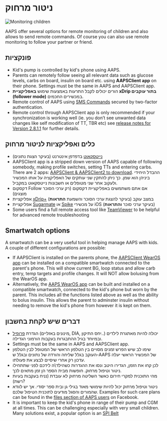 # ניטור מרחוק

![Monitoring children](../images/KidsMonitoring.png)

AAPS offer several options for remote monitoring of children and also allows to send remote commands. Of course you can also use remote monitoring to follow your partner or friend.

## פונקציות

- Kid's pump is controlled by kid's phone using AAPS.
- Parents can remotely follow seeing all relevant data such as glucose levels, carbs on board, insulin on board etc. using **AAPSClient app** on their phone. Settings must be the same in AAPS and AAPSClient app.
- הורים יכולים לקבל התרעות באמצעות שימוש **באפליקציית xDrip בתור עוקבים (follower mode)** במכשירים החכמים.
- Remote control of AAPS using [SMS Commands](../Children/SMS-Commands.md) secured by two-factor authentication.
- Remote control through AAPSClient app is only recommended if your synchronization is working well (ie. you don’t see unwanted data changes like self modification of TT, TBR etc) see [release notes for Version 2.8.1.1](Releasenotes-important-hints-2-8-1-1) for further details.

## כלים ואפליקציות לניטור מרחוק

- [נייטסקאוט](https://nightscout.github.io/) בדפדפן אינטרנט (בעיקר הצגת נתונים)
- AAPSClient app is a stripped down version of AAPS capable of following somebody, making profile switches, setting TTs and entering carbs. There are 2 apps:  [AAPSClient & AAPSClient2 to download](https://github.com/nightscout/AndroidAPS/releases/). ההבדל היחידי ביניהן הוא שמן. כך ניתן להתקין שני עותקים של האפליקציה על אותו המכשיר ולעקוב אחר שני מטופלים או חשבונות נייטסקאוט במקביל.
- דקסקום Follow אם אתם משתמשים באפליקציית דקסקום (רק ערכי הסוכר מוצגים)
- אפליקציית [xDrip+](../Configuration/xdrip.md) במצב עוקב (בעיקר להצגת ערכי הסוכר והשמעת **התראות**)
- אפליקציית [Sugarmate](https://sugarmate.io/) או [Spike](https://spike-app.com/) על מכשירי iOS (בעיקר ערכי סוכר **והתראות**)
- Some users find a full remote access tool like [TeamViewer](https://www.teamviewer.com/) to be helpful for advanced remote troubleshooting

## Smartwatch options

A smartwatch can be a very useful tool in helping manage AAPS with kids. A couple of different configurations are possible:

- If AAPSClient is installed on the parents phone, the [AAPSClient WearOS app](https://github.com/nightscout/AndroidAPS/releases/) can be installed on a compatible smartwatch connected to the parent's phone. This will show current BG, loop status and allow carb entry, temp targets and profile changes. It will NOT allow bolusing from the WearOS app.
- Alternatively, the [AAPS WearOS app](https://androidaps.readthedocs.io/en/latest/Configuration/Watchfaces.html) can be built and installed on a compatible smartwatch, connected to the kid's phone but worn by the parent. This includes all the functions listed above as well as the ability to bolus insulin. This allows the parent to adminster insulin without needing to remove the kid's phone from however it is kept on them.

## דברים שיש לקחת בחשבון

- הגדרת [פרופיל](FAQ-how-to-begin) (מינונים באזליים, DIA, יחס התיקון..) יכולה להיות מאתגרת לילדים ובמיוחד בגיל ההתבגרות בעקבות הורמוני הגדילה.
- Settings must be the same in AAPS and AAPSClient app.
- שימו לב שיש הפרש זמנים מסויים בין הטלפון הראשי של המטופל לבין הטלפון העוקב בגלל שליחה והורדה של נתונים ובגלל ש-AAPS של המכשיר הראשי יעלה עדכון רק אחרי שיסיים לבצע את פעולתו.
- לכן קחו את הזמן, הגדירו היטב ונסו את ההגדרות כשהילד\ה לידכם לפני שתתחילו ניטור וטיפול מרחוק. חופשות מבית הספר הן זמן מתאים לכך.
- מהי התוכנית למקרי חירום כאשר השליטה מרחוק לא עובדת (נניח בעקבות בעיות רשת)?
- ניטור וטיפול מרחוק יכול להיות שימושי מאוד בגילי גן ובית ספר יסודי. אך יש לוודא שהמורים והסגל מודעים לתוכנית הטיפול שלכם. Examples for such care plans can be found in the [files section of AAPS users](https://www.facebook.com/groups/AndroidAPSUsers/files/) on Facebook.
- It is important to keep the kid's phone in range of their pump and CGM at all times. This can be challenging especially with very small children. Many solutions exist, a popular option is an [SPI Belt](https://spibelt.com/collections/kids-belts)
